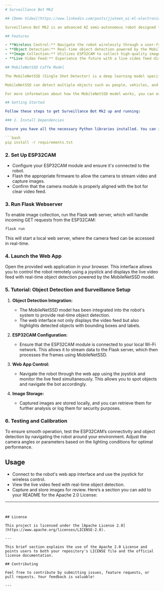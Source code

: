 ```yaml
---
# Surveillance Bot Mk2

## [Demo Video](https://www.linkedin.com/posts/jjateen_ai-ml-electronics-activity-7143582599070818305-wCSS?utm_source=share&utm_medium=member_desktop)

Surveillance Bot Mk2 is an advanced AI semi-autonomous robot designed for cutting-edge surveillance applications. This repository contains the code and documentation for the project.

## Features

- **Wireless Control:** Navigate the robot wirelessly through a user-friendly web app joystick.
- **Object Detection:** Real-time object detection powered by the MobileNetSSD network.
- **Image Collection:** Utilizes ESP32CAM to collect high-quality images via a local Flask webserver and GET requests.
- **Live Video Feed:** Experience the future with a live video feed displaying object detection on the sleek web app interface.

## MobileNetSSD Caffe Model

The MobileNetSSD (Single Shot Detector) is a deep learning model specifically designed for efficient object detection. This network is trained using the Caffe deep learning framework, and it's optimized for embedded devices such as ESP32CAM, ensuring low-latency, real-time performance.

MobileNetSSD can detect multiple objects such as people, vehicles, and common objects, making it ideal for surveillance applications. The **MobileNetSSD_deploy.caffemodel** file contains the pre-trained model weights, while **MobileNetSSD_deploy.prototxt.txt** defines the architecture of the network.

For more information about how the MobileNetSSD model works, you can explore the [Caffe Model Zoo](https://github.com/BVLC/caffe/wiki/Model-Zoo).

## Getting Started

Follow these steps to get Surveillance Bot Mk2 up and running:

### 1. Install Dependencies

Ensure you have all the necessary Python libraries installed. You can install them from the `requirements.txt` file:

```bash
pip install -r requirements.txt
```

### 2. Set Up ESP32CAM

- Configure your ESP32CAM module and ensure it's connected to the robot.
- Flash the appropriate firmware to allow the camera to stream video and capture images.
- Confirm that the camera module is properly aligned with the bot for clear video feed.

### 3. Run Flask Webserver

To enable image collection, run the Flask web server, which will handle incoming GET requests from the ESP32CAM:

```bash
flask run
```

This will start a local web server, where the camera feed can be accessed in real-time.

### 4. Launch the Web App

Open the provided web application in your browser. This interface allows you to control the robot remotely using a joystick and displays the live video feed with real-time object detection powered by the MobileNetSSD model.

### 5. Tutorial: Object Detection and Surveillance Setup

1. **Object Detection Integration:** 
   - The MobileNetSSD model has been integrated into the robot's system to provide real-time object detection.
   - The web interface not only displays the video feed but also highlights detected objects with bounding boxes and labels.

2. **ESP32CAM Configuration:**
   - Ensure that the ESP32CAM module is connected to your local Wi-Fi network. This allows it to stream data to the Flask server, which then processes the frames using MobileNetSSD.

3. **Web App Control:**
   - Navigate the robot through the web app using the joystick and monitor the live feed simultaneously. This allows you to spot objects and navigate the bot accordingly.
   
4. **Image Storage:** 
   - Captured images are stored locally, and you can retrieve them for further analysis or log them for security purposes.

### 6. Testing and Calibration

To ensure smooth operation, test the ESP32CAM’s connectivity and object detection by navigating the robot around your environment. Adjust the camera angles or parameters based on the lighting conditions for optimal performance.

## Usage

- Connect to the robot's web app interface and use the joystick for wireless control.
- View the live video feed with real-time object detection.
- Capture and store images for review.
Here’s a section you can add to your README for the Apache 2.0 License:

---
```


## License

This project is licensed under the [Apache License 2.0](https://www.apache.org/licenses/LICENSE-2.0).

---

This brief section explains the use of the Apache 2.0 License and points users to both your repository's LICENSE file and the official license documentation.

## Contributing

Feel free to contribute by submitting issues, feature requests, or pull requests. Your feedback is valuable!

---

